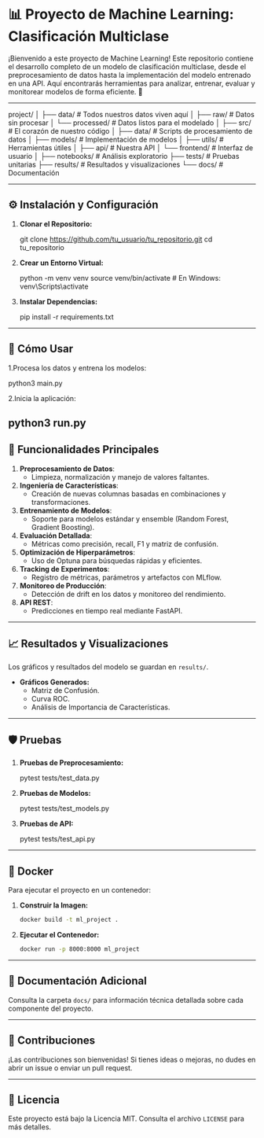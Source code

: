 # 📊 Proyecto de Machine Learning: Clasificación Multiclase

¡Bienvenido a este proyecto de Machine Learning! Este repositorio contiene el desarrollo completo de un modelo de clasificación multiclase, desde el preprocesamiento de datos hasta la implementación del modelo entrenado en una API. Aquí encontrarás herramientas para analizar, entrenar, evaluar y monitorear modelos de forma eficiente. 🚀

---
project/
│
├── data/                     # Todos nuestros datos viven aquí
│   ├── raw/                 # Datos sin procesar
│   └── processed/           # Datos listos para el modelado
│
├── src/                      # El corazón de nuestro código
│   ├── data/                # Scripts de procesamiento de datos
│   ├── models/              # Implementación de modelos
│   ├── utils/               # Herramientas útiles
│   ├── api/                 # Nuestra API
│   └── frontend/            # Interfaz de usuario
│
├── notebooks/                # Análisis exploratorio
├── tests/                    # Pruebas unitarias
├── results/                  # Resultados y visualizaciones
└── docs/                     # Documentación

---

## ⚙️ Instalación y Configuración

1. **Clonar el Repositorio:**

   git clone https://github.com/tu_usuario/tu_repositorio.git
   cd tu_repositorio
   

2. **Crear un Entorno Virtual:**
   
   python -m venv venv
   source venv/bin/activate  # En Windows: venv\Scripts\activate
   

3. **Instalar Dependencias:**
   
   pip install -r requirements.txt





---

## 🚀 Cómo Usar

1.Procesa los datos y entrena los modelos:

python3 main.py

2.Inicia la aplicación:

python3 run.py
---

## 🧪 Funcionalidades Principales

1. **Preprocesamiento de Datos**:
   - Limpieza, normalización y manejo de valores faltantes.
2. **Ingeniería de Características**:
   - Creación de nuevas columnas basadas en combinaciones y transformaciones.
3. **Entrenamiento de Modelos**:
   - Soporte para modelos estándar y ensemble (Random Forest, Gradient Boosting).
4. **Evaluación Detallada**:
   - Métricas como precisión, recall, F1 y matriz de confusión.
5. **Optimización de Hiperparámetros**:
   - Uso de Optuna para búsquedas rápidas y eficientes.
6. **Tracking de Experimentos**:
   - Registro de métricas, parámetros y artefactos con MLflow.
7. **Monitoreo de Producción**:
   - Detección de drift en los datos y monitoreo del rendimiento.
8. **API REST**:
   - Predicciones en tiempo real mediante FastAPI.

---

## 📈 Resultados y Visualizaciones

Los gráficos y resultados del modelo se guardan en `results/`.

- **Gráficos Generados:**
  - Matriz de Confusión.
  - Curva ROC.
  - Análisis de Importancia de Características.

---

## 🛡️ Pruebas

1. **Pruebas de Preprocesamiento:**
   
   pytest tests/test_data.py
   

2. **Pruebas de Modelos:**

   pytest tests/test_models.py

3. **Pruebas de API:**

   pytest tests/test_api.py


---

## 🐳 Docker

Para ejecutar el proyecto en un contenedor:

1. **Construir la Imagen:**
   ```bash
   docker build -t ml_project .
   ```

2. **Ejecutar el Contenedor:**
   ```bash
   docker run -p 8000:8000 ml_project
   ```

---

## 📂 Documentación Adicional

Consulta la carpeta `docs/` para información técnica detallada sobre cada componente del proyecto.

---

## 🤝 Contribuciones

¡Las contribuciones son bienvenidas! Si tienes ideas o mejoras, no dudes en abrir un issue o enviar un pull request.

---

## 📝 Licencia

Este proyecto está bajo la Licencia MIT. Consulta el archivo `LICENSE` para más detalles.

